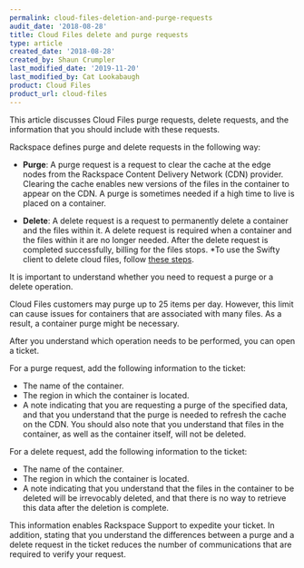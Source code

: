 ```yaml
---
permalink: cloud-files-deletion-and-purge-requests
audit_date: '2018-08-28'
title: Cloud Files delete and purge requests
type: article
created_date: '2018-08-28'
created_by: Shaun Crumpler
last_modified_date: '2019-11-20'
last_modified_by: Cat Lookabaugh
product: Cloud Files
product_url: cloud-files
---
```


This article discusses Cloud Files purge requests, delete requests, and the information that you should include with these 
requests. 

Rackspace defines purge and delete requests in the following way:

- **Purge**: A purge request is a request to clear the cache at the edge nodes from the Rackspace Content Delivery Network 
  (CDN) provider. Clearing the cache enables new versions of the files in the container to appear on the CDN. A purge is 
  sometimes needed if a high time to live is placed on a container.

- **Delete**: A delete request is a request to permanently delete a container and the files within it. A delete request 
  is required when a container and the files within it are no longer needed. After the delete request is completed 
  successfully, billing for the files stops.
  *To use the Swifty client to delete cloud files, follow [these steps](https://support.rackspace.com/how-to/install-the-swiftly-client-for-cloud-files/).  
  
It is important to understand whether you need to request a purge or a delete operation.

Cloud Files customers may purge up to 25 items per day. However, this limit can cause issues for containers that are 
associated with many files. As a result, a container purge might be necessary. 

After you understand which operation needs to be performed, you can open a ticket.

For a purge request, add the following information to the ticket:

- The name of the container.
- The region in which the container is located.
- A note indicating that you are requesting a purge of the specified data, and that you understand that the purge is 
  needed to refresh the cache on the CDN. You should also note that you understand that files in the container, as well as   the container itself, will not be deleted.

For a delete request, add the following information to the ticket:

- The name of the container.
- The region in which the container is located.
- A note indicating that you understand that the files in the container to be deleted will be irrevocably deleted, 
  and that there is no way to retrieve this data after the deletion is complete.

This information enables Rackspace Support to expedite your ticket. In addition, stating that you understand the differences 
between a purge and a delete request in the ticket reduces the number of communications that are required to 
verify your request.
